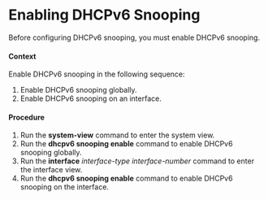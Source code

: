 Enabling DHCPv6 Snooping
========================

Before configuring DHCPv6 snooping, you must enable DHCPv6 snooping.

#### Context

Enable DHCPv6 snooping in the following sequence:

1. Enable DHCPv6 snooping globally.
2. Enable DHCPv6 snooping on an interface.

#### Procedure

1. Run the **system-view** command to enter the system view.
2. Run the **dhcpv6 snooping enable** command to enable DHCPv6 snooping globally.
3. Run the **interface** *interface-type* *interface-number* command to enter the interface view.
4. Run the **dhcpv6 snooping enable** command to enable DHCPv6 snooping on the interface.